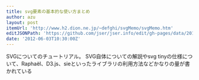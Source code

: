 ```yaml
---
title: svg要素の基本的な使い方まとめ
author: azu
layout: post
itemUrl: 'http://www.h2.dion.ne.jp/~defghi/svgMemo/svgMemo.htm'
editJSONPath: 'https://github.com/jser/jser.info/edit/gh-pages/data/2012/06/index.json'
date: '2012-06-03T10:30:00Z'
---
```

SVGについてのチュートリアル。
SVG自体についての解説やsvg tinyの仕様について、Raphaël、D3.js、sieといったライブラリの利用方法などかなりの量が書かれている
